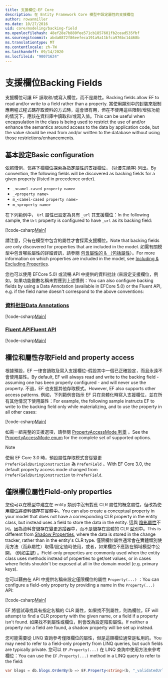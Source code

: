 ```yaml
---
title: 支援欄位-EF Core
description: 在 Entity Framework Core 模型中設定屬性的支援欄位
author: rowanmiller
ms.date: 10/27/2016
uid: core/modeling/backing-field
ms.openlocfilehash: 48ef28e7b880fee571cb1857601fb2cead535fbf
ms.sourcegitcommit: abda0872f86eefeca191a9a11bfca976bc14468b
ms.translationtype: MT
ms.contentlocale: zh-TW
ms.lasthandoff: 09/14/2020
ms.locfileid: "90071624"
---
```

# <a name="backing-fields"></a><span data-ttu-id="47d09-103">支援欄位</span><span class="sxs-lookup"><span data-stu-id="47d09-103">Backing Fields</span></span>

<span data-ttu-id="47d09-104">支援欄位可讓 EF 讀取和/或寫入欄位，而不是屬性。</span><span class="sxs-lookup"><span data-stu-id="47d09-104">Backing fields allow EF to read and/or write to a field rather than a property.</span></span> <span data-ttu-id="47d09-105">當使用類別中的封裝來限制應用程式程式碼存取資料的方式時，這會很有用，但在不使用這些限制/增強功能的情況下，應該在資料庫中讀取和/或寫入值。</span><span class="sxs-lookup"><span data-stu-id="47d09-105">This can be useful when encapsulation in the class is being used to restrict the use of and/or enhance the semantics around access to the data by application code, but the value should be read from and/or written to the database without using those restrictions/enhancements.</span></span>

## <a name="basic-configuration"></a><span data-ttu-id="47d09-106">基本設定</span><span class="sxs-lookup"><span data-stu-id="47d09-106">Basic configuration</span></span>

<span data-ttu-id="47d09-107">依照慣例，會將下欄欄位探索為指定屬性的支援欄位， (以優先順序) 列出。</span><span class="sxs-lookup"><span data-stu-id="47d09-107">By convention, the following fields will be discovered as backing fields for a given property (listed in precedence order).</span></span> 

* `_<camel-cased property name>`
* `_<property name>`
* `m_<camel-cased property name>`
* `m_<property name>`

<span data-ttu-id="47d09-108">在下列範例中， `Url` 屬性已設定為具有 `_url` 其支援欄位：</span><span class="sxs-lookup"><span data-stu-id="47d09-108">In the following sample, the `Url` property is configured to have `_url` as its backing field:</span></span>

[!code-csharp[Main](../../../samples/core/Modeling/Conventions/BackingField.cs#Sample)]

<span data-ttu-id="47d09-109">請注意，只有在模型中包含的屬性才會探索支援欄位。</span><span class="sxs-lookup"><span data-stu-id="47d09-109">Note that backing fields are only discovered for properties that are included in the model.</span></span> <span data-ttu-id="47d09-110">如需有關模型中包含哪些屬性的詳細資訊，請參閱 [包含屬性的 & （包括屬性](xref:core/modeling/entity-properties)）。</span><span class="sxs-lookup"><span data-stu-id="47d09-110">For more information on which properties are included in the model, see [Including & Excluding Properties](xref:core/modeling/entity-properties).</span></span>

<span data-ttu-id="47d09-111">您也可以使用 EFCore 5.0) 或流暢 API 中提供的資料批註 (來設定支援欄位，例如，如果功能變數名稱未對應到上述慣例：</span><span class="sxs-lookup"><span data-stu-id="47d09-111">You can also configure backing fields by using a Data Annotation (available in EFCore 5.0) or the Fluent API, e.g. if the field name doesn't correspond to the above conventions:</span></span>

### <a name="data-annotations"></a>[<span data-ttu-id="47d09-112">資料批註</span><span class="sxs-lookup"><span data-stu-id="47d09-112">Data Annotations</span></span>](#tab/data-annotations)

[!code-csharp[Main](../../../samples/core/Modeling/DataAnnotations/BackingField.cs?name=BackingField&highlight=7)]

### <a name="fluent-api"></a>[<span data-ttu-id="47d09-113">Fluent API</span><span class="sxs-lookup"><span data-stu-id="47d09-113">Fluent API</span></span>](#tab/fluent-api)

[!code-csharp[Main](../../../samples/core/Modeling/FluentAPI/BackingField.cs?name=BackingField&highlight=5)]

## <a name="field-and-property-access"></a><span data-ttu-id="47d09-114">欄位和屬性存取</span><span class="sxs-lookup"><span data-stu-id="47d09-114">Field and property access</span></span>

<span data-ttu-id="47d09-115">根據預設，EF 一律會讀取及寫入支援欄位-假設其中一個已正確設定，而且永遠不會使用屬性。</span><span class="sxs-lookup"><span data-stu-id="47d09-115">By default, EF will always read and write to the backing field - assuming one has been properly configured - and will never use the property.</span></span> <span data-ttu-id="47d09-116">不過，EF 也支援其他存取模式。</span><span class="sxs-lookup"><span data-stu-id="47d09-116">However, EF also supports other access patterns.</span></span> <span data-ttu-id="47d09-117">例如，下列範例會指示 EF 只在具體化時寫入支援欄位，並在所有其他情況下使用屬性：</span><span class="sxs-lookup"><span data-stu-id="47d09-117">For example, the following sample instructs EF to write to the backing field only while materializing, and to use the property in all other cases:</span></span>

[!code-csharp[Main](../../../samples/core/Modeling/FluentAPI/BackingFieldAccessMode.cs?name=BackingFieldAccessMode&highlight=6)]

<span data-ttu-id="47d09-118">如需一組完整的支援選項，請參閱 [PropertyAccessMode 列舉](/dotnet/api/microsoft.entityframeworkcore.propertyaccessmode) 。</span><span class="sxs-lookup"><span data-stu-id="47d09-118">See the [PropertyAccessMode enum](/dotnet/api/microsoft.entityframeworkcore.propertyaccessmode) for the complete set of supported options.</span></span>

> [!NOTE]
> <span data-ttu-id="47d09-119">使用 EF Core 3.0 時，預設屬性存取模式會從變更 `PreferFieldDuringConstruction` 為 `PreferField` 。</span><span class="sxs-lookup"><span data-stu-id="47d09-119">With EF Core 3.0, the default property access mode changed from `PreferFieldDuringConstruction` to `PreferField`.</span></span>

## <a name="field-only-properties"></a><span data-ttu-id="47d09-120">僅限欄位屬性</span><span class="sxs-lookup"><span data-stu-id="47d09-120">Field-only properties</span></span>

<span data-ttu-id="47d09-121">您也可以在模型中建立在 entity 類別中沒有對應 CLR 屬性的概念屬性，但改為使用欄位將資料儲存在實體中。</span><span class="sxs-lookup"><span data-stu-id="47d09-121">You can also create a conceptual property in your model that does not have a corresponding CLR property in the entity class, but instead uses a field to store the data in the entity.</span></span> <span data-ttu-id="47d09-122">這與 [陰影屬性](xref:core/modeling/shadow-properties)不同，因為資料會儲存在變更追蹤器中，而不是儲存在實體的 CLR 型別中。</span><span class="sxs-lookup"><span data-stu-id="47d09-122">This is different from [Shadow Properties](xref:core/modeling/shadow-properties), where the data is stored in the change tracker, rather than in the entity's CLR type.</span></span> <span data-ttu-id="47d09-123">僅限欄位屬性通常會在實體類別使用方法（而非屬性）取得/設定值時使用，或者，如果欄位不應該在領域模型中公開， (例如主鍵) 。</span><span class="sxs-lookup"><span data-stu-id="47d09-123">Field-only properties are commonly used when the entity class uses methods instead of properties to get/set values, or in cases where fields shouldn't be exposed at all in the domain model (e.g. primary keys).</span></span>

<span data-ttu-id="47d09-124">您可以藉由在 API 中提供名稱來設定僅限欄位的屬性 `Property(...)` ：</span><span class="sxs-lookup"><span data-stu-id="47d09-124">You can configure a field-only property by providing a name in the `Property(...)` API:</span></span>

[!code-csharp[Main](../../../samples/core/Modeling/FluentAPI/BackingFieldNoProperty.cs#Sample)]

<span data-ttu-id="47d09-125">EF 將嘗試尋找具有指定名稱的 CLR 屬性，如果找不到屬性，則為欄位。</span><span class="sxs-lookup"><span data-stu-id="47d09-125">EF will attempt to find a CLR property with the given name, or a field if a property isn't found.</span></span> <span data-ttu-id="47d09-126">如果找不到屬性或欄位，則會改為設定陰影屬性。</span><span class="sxs-lookup"><span data-stu-id="47d09-126">If neither a property nor a field are found, a shadow property will be set up instead.</span></span>

<span data-ttu-id="47d09-127">您可能需要從 LINQ 查詢參考僅限欄位的屬性，但是這類欄位通常是私用的。</span><span class="sxs-lookup"><span data-stu-id="47d09-127">You may need to refer to a field-only property from LINQ queries, but such fields are typically private.</span></span> <span data-ttu-id="47d09-128">您可以 `EF.Property(...)` 在 LINQ 查詢中使用方法來參考欄位：</span><span class="sxs-lookup"><span data-stu-id="47d09-128">You can use the `EF.Property(...)` method in a LINQ query to refer to the field:</span></span>

``` csharp
var blogs = db.blogs.OrderBy(b => EF.Property<string>(b, "_validatedUrl"));
```
